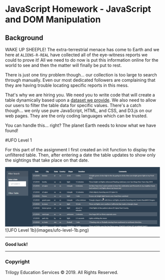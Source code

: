 # JavaScript Homework - JavaScript and DOM Manipulation

## Background

WAKE UP SHEEPLE! The extra-terrestrial menace has come to Earth and we here at `ALIENS-R-REAL` have collected all of the eye-witness reports we could to prove it! All we need to do now is put this information online for the world to see and then the matter will finally be put to rest.

There is just one tiny problem though... our collection is too large to search through manually. Even our most dedicated followers are complaining that they are having trouble locating specific reports in this mess.

That's why we are hiring you. We need you to write code that will create a table dynamically based upon a [dataset we provide](StarterCode/static/js/data.js). We also need to allow our users to filter the table data for specific values. There's a catch though... we only use pure JavaScript, HTML, and CSS, and D3.js on our web pages. They are the only coding languages which can be trusted.

You can handle this... right? The planet Earth needs to know what we have found!

#UFO Level 1

For this part of the assignment I first created an init function to display the unfiltered table. Then, after entering a date the table updates to show only the sightings that take place on that date. 

![UFO Level 1](images/ufo-level-1a.png) ![UFO Level 1b}(images/ufo-level-1b.png)


- - -

**Good luck!**

- - -

### Copyright

Trilogy Education Services © 2019. All Rights Reserved.
